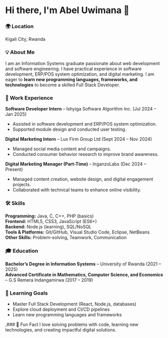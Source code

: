 # Hi there, I'm Abel Uwimana 👋

### 🌍 Location
Kigali City, Rwanda

### 💡 About Me
I am an Information Systems graduate passionate about web development and software engineering. I have practical experience in software development, ERP/POS system optimization, and digital marketing. I am eager to **learn new programming languages, frameworks, and technologies** to become a skilled Full Stack Developer.

### 💼 Work Experience
**Software Developer Intern** – Ishyiga Software Algorithm Inc. (Jul 2024 – Jan 2025)  
- Assisted in software development and ERP/POS system optimization.  
- Supported module design and conducted user testing.  

**Digital Marketing Intern** – Lux Firm Group Ltd (Sept 2024 – Nov 2024)  
- Managed social media content and campaigns.  
- Conducted consumer behavior research to improve brand awareness.  

**Digital Marketing Manager (Part-Time)** – InganzoLabs (Dec 2024 – Present)  
- Managed content creation, website design, and digital engagement projects.  
- Collaborated with technical teams to enhance online visibility.  

### 🛠️ Skills
**Programming:** Java, C, C++, PHP (basics)  
**Frontend:** HTML5, CSS3, JavaScript (ES6+)  
**Backend:** Node.js (learning), SQL/NoSQL  
**Tools & Platforms:** Git/GitHub, Visual Studio Code, Eclipse, NetBeans  
**Other Skills:** Problem-solving, Teamwork, Communication  

### 🎓 Education
**Bachelor’s Degree in Information Systems** – University of Rwanda (2021 – 2025)  
**Advanced Certificate in Mathematics, Computer Science, and Economics** – G.S Remera Indangamirwa (2017 – 2019)  

### 🌱 Learning Goals
- Master Full Stack Development (React, Node.js, databases)  
- Explore cloud deployment and CI/CD pipelines  
- Learn new programming languages and frameworks  

,### 💬 Fun Fact
I love solving problems with code, learning new technologies, and creating impactful digital solutions.
